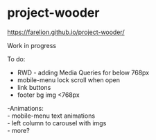 # project-wooder
https://farelion.github.io/project-wooder/

Work in progress

To do:</br>
  - RWD - adding Media Queries for below 768px </br>
  - mobile-menu lock scroll when open</br>
  - link buttons
  - footer bg img <768px
  
  
  -Animations:</br>
    - mobile-menu text animations </br> 
    - left column to carousel with imgs</br>
    - more?</br>

